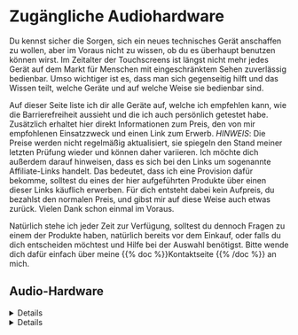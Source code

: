 <!--
.. title: Zugängliche Audio-Hardware
.. slug: gear
.. date: 2024-10-23 21:30:21 UTC+02:00
.. tags: 
.. category: 
.. link: 
.. description: 
.. type: text
-->


# Zugängliche Audiohardware

Du kennst sicher die Sorgen, sich ein neues technisches Gerät anschaffen zu wollen, aber im Voraus nicht zu wissen, ob du es überhaupt benutzen können wirst. Im Zeitalter der Touchscreens ist längst nicht mehr jedes Gerät auf dem Markt für Menschen mit eingeschränktem Sehen zuverlässig bedienbar. Umso wichtiger ist es, dass man sich gegenseitig hilft und das Wissen teilt, welche Geräte und auf welche Weise sie bedienbar sind.

Auf dieser Seite liste ich dir alle Geräte auf, welche ich empfehlen kann, wie die Barrierefreiheit aussieht und die ich auch persönlich getestet habe. Zusätzlich erhaltet hier direkt Informationen zum Preis, den von mir empfohlenen Einsatzzweck und einen Link zum Erwerb. *HINWEIS*: Die Preise werden nicht regelmäßig aktualisiert, sie spiegeln den Stand meiner letzten Prüfung wieder und können daher variieren.
Ich möchte dich außerdem darauf hinweisen, dass es sich bei den Links um sogenannte Affiliate-Links handelt. Das bedeutet, dass ich eine Provision dafür bekomme, solltest du eines der hier aufgeführten Produkte über einen dieser Links käuflich erwerben. Für dich entsteht dabei kein Aufpreis, du bezahlst den normalen Preis, und gibst mir auf diese Weise auch etwas zurück. Vielen Dank schon einmal im Voraus.

Natürlich stehe ich jeder Zeit zur Verfügung, solltest du dennoch Fragen zu einem der Produkte haben, natürlich bereits vor dem Einkauf, oder falls du dich entscheiden möchtest und Hilfe bei der Auswahl benötigst. Bitte wende dich dafür einfach über meine {{% doc %}}Kontaktseite <contact>{{% /doc %}} an mich.

## Audio-Hardware

<details>

    <summary>Audio Interfaces</summary>
    
    <p>Audio Interfaces sind besonders bekannt dafür, meistens nur eingeschränkt benutzbar zu sein. Im Gegensatz zu Mischpulten besitzen diese meist nur wenige Regler und Knöpfe und werden stattdessen hauptsächlich über die Software gesteuert. Nicht jede Software ist jedoch gut bedienbar, weshalb ihr unten eine Auflistung von Audio Interfaces finden könnt, welche ich persönlich getestet und für gut bedienbar und allgemein empfehlenswert befunden habe.</p>

    <table>
        <thead>
            <tr>
                <th style="width:20%">Gerät</th>
                <th style="width:20%">Preis</th>
                <th>Beschreibung</th>
                <th>Link(s)</th>
            </tr>
        </thead>
        <tbody>
            <tr>
                <td>Audient EVO Serie</td>
                <td>Von 108 € bis 500 €</td>
                <td>Die EVO-Serie ermöglicht Einsteigern bis kleineren Studios einen leichten und günstigen Einstieg in professionelle Audiotechnik. Die Geräte bestehen äußerlich aus Plastik, glänzen allerdings vor Allem, mit ihren inneren Werten. Hier findest du für diesen Preis hervorragende Mikrofon-Vorverstärker und eine gut bedienbare Software, welche sowohl unter Windows als auch Mac mit allen gängigen Screen Readern bedienbar ist. Die Serie reicht vom günstigen EVO 4 mit zwei Mikrofon/Line-Eingängen und -Ausgängen bis zum EVO 16, welches mit vier Ein- und Ausgängen und diversen Erweiterungen via SPDIF/ADAT auftrumpft. Softwareseitig steht immer ein Stereo-Loopback Kanal und mehrere Sub-Mixe zur Verfügung, abhängig vom Modell.</td>
                <td>
                    <ul>
                        <li><a href="https://amzn.to/40b5Q7v">EVO 4 bei Amazon</a></li>
                        <li><a href="https://amzn.to/48jIDls">EVO 8 bei Amazon</a></li>
                        <li><a href="https://amzn.to/4dUjD5r">EVO 16 bei Amazon</a></li>
                    </ul>
                </td>
            </tr>
            <tr>
                <td>Audient iD Serie</td>
                <td>Von 137 € bis 539 €</td>
                <td>Die Audient iD Serie ist die hochwertigere und umfangreichere Version der EVO Serie. Hierbei handelt es sich um gründlich verarbeitete Interfaces mit einem Äußeren aus Aluminium, welche auch Transporten oder etwas ruppigeren Umgang deutlich besser wegstecken. Ansonsten beherbergen sie die selben Mikrofon-Vorverstärker wie die EVO Serie, skalieren allerdings vom iD4, welches ähnliche Parameter wie das EVO 4 aufweist, bis zum iD 44, welches deutlich umfangreiche Anschlüsse bietet als etwa das EVO 16. An Software-Funktionen stehen sie der EVO Serie in fast nichts nach, nur die Smart Gain Funktion ist bislang der EVO Serie vorbehalten. Ansonsten findet man auch hier natürlich Stereo-Loopback und mehrere Sub-Mixe für flexibles Routing.</td>
                <td>
                    <ul>
                        <li><a href="https://amzn.to/48lglam"> iD 4 MKII bei Amazon</a></li>
                        <li><a href="https://amzn.to/3YBiZFR">iD 14 MKII bei Amazon</a></li>
                        <li><a href="https://amzn.to/4hdHMH3">iD 24 bei Amazon</a></li>
                        <li>iD 44 derzeit nicht bei Amazon verfügbar</li>
                    </ul<
                </td>
            </tr>
        </tbody>
    </table>

</details>

<details>

    <summary>Keyboards</summary>

    <p>Keyboards gibt es in allen denkbaren Größen und Formen. Viele davon bieten heutzutage zusätzliche Funktionen, welche über die einfache Klaviatur weit hinaus gehen. Nicht alle davon sind bedienbar, sodass sich der Aufpreis tatsächlich lohnen würde. Hierbei zeichnet sich insbesondere Native Instruments für ihre Barrierefreiheit aus, da Keyboards dieses Herstellers sogar eine Sprachausgabe besitzen. In dieser Liste findet ihr daher alle Keyboards, welche ich empfehlen kann, und warum.</p>
    
    <table>
        <thead>
            <tr>
                <th style="width:20%">Gerät</th>
                <th style="width:20%">Preis</th>
                <th>Beschreibung</th>
                <th>Link(s)</th>
            </tr>
        </thead>
        <tbody>
            <tr>
                <td>Native Instruments M32</td>
                <td>99 €</td>
                <td>Dies ist das Einsteiger-Keyboard von Native Instruments. Mit 32 Tasten bietet es einen optimalen Kompromiss aus Spielbarkeit und Portabilität. Die stufenlosen und berührungsempfindlichen Drehregler ermöglichen ein schnelles und kinderleichtes Bearbeiten von Parametern diverser digitaler Instrumente, während die habtisch klar abgesetzten Tasten das Steuern wichtiger Funktionen, wie etwa Start/Stopp, Metronom, Rückgängig und viele Weitere, vom Keyboard aus ermöglichen, ohne dafür extra zum PC/Mac wechseln zu müssen. Dieses Keyboard eignet sich wunderbar für Einsteiger, wenn man viel auf Reisen ist, aber auch als Steuerung für die Native Instruments eigenen Browserfunktionen, während man sein professionelles E-Piano für das eigentliche Einspielen von Melodien verwendet.</td>
                <td><a href="https://amzn.to/48oWWoP">M32 bei Amazon</a></td>
            </tr>
            <tr>
                <td>Native Instruments A Serie</td>
                <td>Von 131 € bis 219 €</td>
                <td>Bei der A-Serie handelt es sich immer noch um das Einsteiger-Segment von Native Instruments Keyboards, jedoch sind diese inzwischen etwas robuster verarbeitet und das Anschlagsgefühl ist etwas näher an dem, was man üblicherweise von hochwertigeren Keyboards oder gar E-Pianos erwartet. Am portabelsten ist sicher das A25 mit seinen 25 Tasten, wohingegen das A61 mit seinen 61 Tasten und ca. einem Meter Länge für Reisen wohl nicht mehr gut geeignet ist. Das A49 bietet mit seinen 49 Tasten einen guten Kompromiss aus Platz und Leistung. An Funktionen, welche über die Klaviatur hinausgehen, hat die A-Serie dem M32 jedoch nichts voraus.</td>
                <td>
                    <ul>
                        <li><a href="https://amzn.to/4fgJYM5">A25 bei Amazon</a></li>
                        <li><a href="https://amzn.to/48u5Hhx">A49 bei Amazon</a></li>
                        <li><a href="https://amzn.to/4e38PSA">A61 bei Amazon</a></li>
                    </ul>
                </td>
            </tr>
            <tr>
                <td>Native Instruments S88 MK2</td>
                <td>1.099 €</td>
                <td>Das größte Keyboard von Native Instruments, vollgepackt mit jeder Menge Funktionen und einer vollen Klaviatur mit 88 Tasten. Dieses Keyboard bietet die echte Piano-Erfahrung mit vollgewichteten Tasten und noch mehr zusätzlichen Drucktaster und Kontrolle über den Instrumentenbrowser, als es vergleichsweise das M32 oder die A-Serie bietet. Jeder erfahrene Musiker, welcher ein echtes Piano gewöhnt ist, wird sich vermutlich eher in dieser Sparte von Keyboards umschauen wollen. Leider ist bislang nur die MK2 Serie der S-Serie Keyboards mit einer Sprachausgabe verfügbar. Die ältere Serie MK1 wird nicht mehr unterstützt, wohingegen die neuere Serie MK3 noch keine Sprachausgabe besitzt. Sobald die MK3-Version das notwendige Update erhält, werde ich diese Liste entsprechend anpassen.</td>
                <td><a href="https://amzn.to/40eGcic">S88 MK2 bei Amazon</a></td>
            </tr>
        </tbody>
    </table>
</details>
